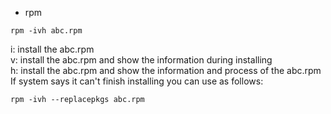 * rpm  
```
rpm -ivh abc.rpm
```
i: install the abc.rpm  
v: install the abc.rpm and show the information during installing  
h: install the abc.rpm and show the information and process of the abc.rpm    
If system says it can't finish installing you can use as follows:  
```
rpm -ivh --replacepkgs abc.rpm
```